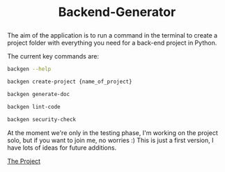 
# <p align="center">Backend-Generator</p>
  
The aim of the application is to run a command in the terminal to create a project folder with everything you need for a back-end project in Python.

The current key commands are:
 ```bash
backgen --help
```
 ```bash
backgen create-project {name_of_project}
```
 ```bash
backgen generate-doc
```
 ```bash
backgen lint-code
```
 ```bash
backgen security-check
```
At the moment we're only in the testing phase, I'm working on the project solo, but if you want to join me, no worries :)
This is just a first version, I have lots of ideas for future additions.

[The Project](https://github.com/Jeck0v/Backend-generator)
